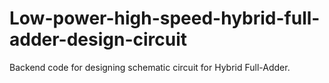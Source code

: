 # Low-power-high-speed-hybrid-full-adder-design-circuit
Backend code for designing schematic circuit for Hybrid Full-Adder.
